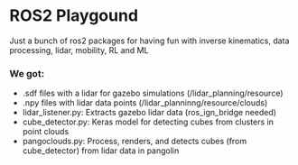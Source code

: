 # ROS2 Playgound

Just a bunch of ros2 packages for having fun with inverse kinematics, data processing, lidar, mobility, RL and ML 

### We got:
- .sdf files with a lidar for gazebo simulations (/lidar_planning/resource)
- .npy files with lidar data points (/lidar_planninng/resource/clouds)
- lidar_listener.py: Extracts gazebo lidar data (ros_ign_bridge needed)
- cube_detector.py: Keras model for detecting cubes from clusters in point clouds
- pangoclouds.py: Process, renders, and detects cubes (from cube_detector) from lidar data in pangolin

